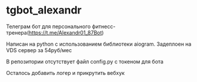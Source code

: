 # tgbot_alexandr

Телеграм бот для персонального фитнесс-тренера(<https://t.me/Alexandr01_87Bot>)

Написан на python с использованием библиотеки aiogram. Задеплоен на VDS сервер за 54руб/мес

В репозитории отсутствует файл config.py с токеном для бота

Осталось добавить логер и прикрутить вебхук
